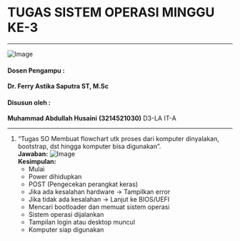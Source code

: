 # TUGAS SISTEM OPERASI MINGGU KE-3

---

![Image](https://github.com/user-attachments/assets/838b068c-4d85-452a-aca6-352d279fbd3f)

#### Dosen Pengampu :
**Dr. Ferry Astika Saputra ST, M.Sc**

#### Disusun oleh :
**Muhammad Abdullah Husaini**
**(3214521030)**
D3-LA IT-A

---

1. “Tugas SO Membuat flowchart utk proses dari komputer dinyalakan, bootstrap, dst hingga komputer bisa digunakan”.
    <br>
   **Jawaban:**
   ![Image](https://github.com/user-attachments/assets/c9fc8a4d-08ec-402f-95c9-469e76a58f51)
    <br>
   **Kesimpulan:**
    - Mulai 
    - Power dihidupkan 
    - POST (Pengecekan perangkat keras) 
    - Jika ada kesalahan hardware → Tampilkan error 
    - Jika tidak ada kesalahan → Lanjut ke BIOS/UEFI 
    - Mencari bootloader dan memuat sistem operasi 
    - Sistem operasi dijalankan 
    - Tampilan login atau desktop muncul 
    - Komputer siap digunakan
